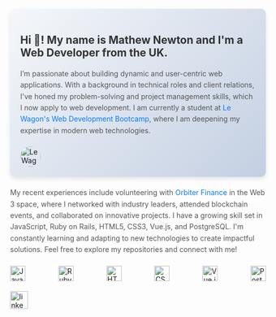 <!-- Profile Header -->
<div style="background: linear-gradient(135deg, #f5f7fa, #c3cfe2); padding: 20px; border-radius: 10px; box-shadow: 0 4px 8px rgba(0, 0, 0, 0.1); margin: 20px 0;">
  <h2 align="left" style="color: #333;">Hi 👋! My name is Mathew Newton and I'm a Web Developer from the UK.</h2>  
  <p align="left" style="color: #555; line-height: 1.6;">
    I’m passionate about building dynamic and user-centric web applications. With a background in technical roles and client relations, I've honed my problem-solving and project management skills, which I now apply to web development. I am currently a student at <a href="https://www.lewagon.com" target="_blank" style="text-decoration: none; color: #007bff;">Le Wagon's Web Development Bootcamp</a>, where I am deepening my expertise in modern web technologies.
    <div style="display: flex; align-items: center; gap: 15px; margin-top: 20px;">
    <img src="https://encrypted-tbn0.gstatic.com/images?q=tbn:ANd9GcSDxrkZYHDAxk2Smzb4Ky-BPHCXEVSsgMxAaiQZH0fUxcpenYXYLirl4KPMX_RUb39H4Q&usqp=CAU" height="40" alt="Le Wagon logo" style="border-radius: 50%;"/>
  </div>
</div>
  </p>
  <p align="left" style="color: #555; line-height: 1.6;">
    My recent experiences include volunteering with <a href="https://www.orbiter.finance" target="_blank" style="text-decoration: none; color: #007bff;">Orbiter Finance</a> in the Web 3 space, where I networked with industry leaders, attended blockchain events, and collaborated on innovative projects. I have a growing skill set in JavaScript, Ruby on Rails, HTML5, CSS3, Vue.js, and PostgreSQL. I'm constantly learning and adapting to new technologies to create impactful solutions. Feel free to explore my repositories and connect with me!
  </p>


<div class="tech-icons" style="display: flex; flex-wrap: wrap; gap: 40px; margin-top: 20px; justify-content: space-between;">
  <img href = "#" src="https://cdn.jsdelivr.net/gh/devicons/devicon/icons/javascript/javascript-original.svg" height="30" alt="JavaScript logo" class="tech-icon" />
  <img href = "#" src="https://cdn.jsdelivr.net/gh/devicons/devicon/icons/ruby/ruby-original.svg" height="30" alt="Ruby on Rails logo" class="tech-icon" />
  <img href = "#" src="https://cdn.jsdelivr.net/gh/devicons/devicon/icons/html5/html5-original.svg" height="30" alt="HTML5 logo" class="tech-icon" />
  <img href = "#" src="https://cdn.jsdelivr.net/gh/devicons/devicon/icons/css3/css3-original.svg" height="30" alt="CSS3 logo" class="tech-icon" />
  <img href = "#" src="https://cdn.jsdelivr.net/gh/devicons/devicon/icons/vuejs/vuejs-original.svg" height="30" alt="Vue.js logo" class="tech-icon" />
  <img href = "#" src="https://cdn.jsdelivr.net/gh/devicons/devicon/icons/postgresql/postgresql-original.svg" height="30" alt="PostgreSQL logo" class="tech-icon" />
</div>

<!-- Social Media -->
<div align="left" style="margin-top: 20px;">
  <a href="https://www.linkedin.com/in/mathew-newton1" target="_blank" style="text-decoration: none;">
    <img src="https://img.shields.io/static/v1?message=LinkedIn&logo=linkedin&label=&color=0077B5&logoColor=white&labelColor=&style=for-the-badge" height="35" alt="linkedin logo" />
  </a>
</div>
